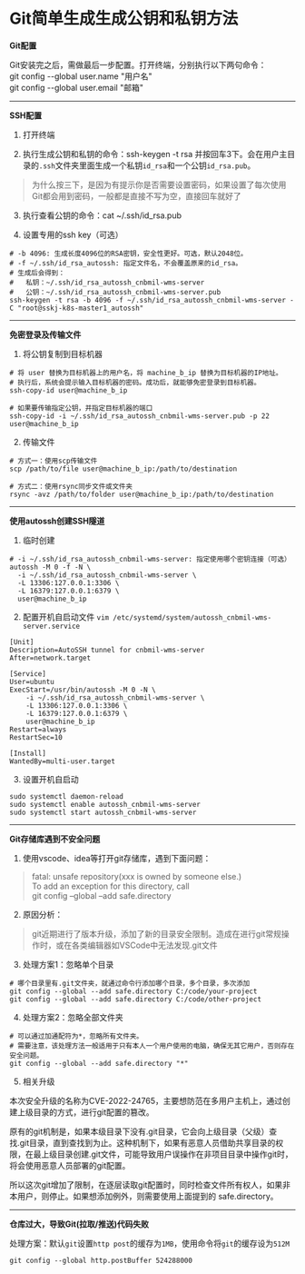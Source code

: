 # Git简单生成生成公钥和私钥方法

**Git配置**

Git安装完之后，需做最后一步配置。打开终端，分别执行以下两句命令：  
git config --global user.name "用户名"  
git config --global user.email "邮箱"

---

**SSH配置**

1. 打开终端

2. 执行生成公钥和私钥的命令：ssh-keygen -t rsa 并按回车3下。会在用户主目录的`.ssh`文件夹里面生成一个私钥`id_rsa`和一个公钥`id_rsa.pub`。
> 为什么按三下，是因为有提示你是否需要设置密码，如果设置了每次使用Git都会用到密码，一般都是直接不写为空，直接回车就好了

3. 执行查看公钥的命令：cat ~/.ssh/id_rsa.pub

4. 设置专用的ssh key（可选）
```shell
# -b 4096: 生成长度4096位的RSA密钥，安全性更好。可选，默认2048位。
# -f ~/.ssh/id_rsa_autossh: 指定文件名，不会覆盖原来的id_rsa。
# 生成后会得到：
#   私钥：~/.ssh/id_rsa_autossh_cnbmil-wms-server
#   公钥：~/.ssh/id_rsa_autossh_cnbmil-wms-server.pub
ssh-keygen -t rsa -b 4096 -f ~/.ssh/id_rsa_autossh_cnbmil-wms-server -C "root@sskj-k8s-master1_autossh"
```

---

**免密登录及传输文件**

1. 将公钥复制到目标机器
```shell
# 将 user 替换为目标机器上的用户名，将 machine_b_ip 替换为目标机器的IP地址。
# 执行后，系统会提示输入目标机器的密码。成功后，就能够免密登录到目标机器。
ssh-copy-id user@machine_b_ip

# 如果要传输指定公钥，并指定目标机器的端口
ssh-copy-id -i ~/.ssh/id_rsa_autossh_cnbmil-wms-server.pub -p 22 user@machine_b_ip
```

2. 传输文件
```shell
# 方式一：使用scp传输文件
scp /path/to/file user@machine_b_ip:/path/to/destination

# 方式二：使用rsync同步文件或文件夹
rsync -avz /path/to/folder user@machine_b_ip:/path/to/destination
```

---

**使用autossh创建SSH隧道**

1. 临时创建
```shell
# -i ~/.ssh/id_rsa_autossh_cnbmil-wms-server: 指定使用哪个密钥连接（可选）
autossh -M 0 -f -N \
  -i ~/.ssh/id_rsa_autossh_cnbmil-wms-server \
  -L 13306:127.0.0.1:3306 \
  -L 16379:127.0.0.1:6379 \
  user@machine_b_ip
```

2. 配置开机自启动文件
`vim /etc/systemd/system/autossh_cnbmil-wms-server.service`
```
[Unit]
Description=AutoSSH tunnel for cnbmil-wms-server
After=network.target

[Service]
User=ubuntu
ExecStart=/usr/bin/autossh -M 0 -N \
    -i ~/.ssh/id_rsa_autossh_cnbmil-wms-server \
    -L 13306:127.0.0.1:3306 \
    -L 16379:127.0.0.1:6379 \
    user@machine_b_ip
Restart=always
RestartSec=10

[Install]
WantedBy=multi-user.target
```

3. 设置开机自启动
```shell
sudo systemctl daemon-reload
sudo systemctl enable autossh_cnbmil-wms-server
sudo systemctl start autossh_cnbmil-wms-server
```

---

**Git存储库遇到不安全问题**

1. 使用vscode、idea等打开git存储库，遇到下面问题：
> fatal: unsafe repository(xxx is owned by someone else.)  
  To add an exception for this directory, call  
  git config –global –add safe.directory

2. 原因分析：
> git近期进行了版本升级，添加了新的目录安全限制。造成在进行git常规操作时，或在各类编辑器如VSCode中无法发现.git文件

3. 处理方案1：忽略单个目录
```shell
# 哪个目录里有.git文件夹，就通过命令行添加哪个目录，多个目录，多次添加
git config --global --add safe.directory C:/code/your-project
git config --global --add safe.directory C:/code/other-project
```

4. 处理方案2：忽略全部文件夹
```shell
# 可以通过加通配符为*，忽略所有文件夹。
# 需要注意，该处理方法一般适用于只有本人一个用户使用的电脑，确保无其它用户，否则存在安全问题。
git config --global --add safe.directory "*"
```

5. 相关升级

本次安全升级的名称为CVE-2022-24765，主要想防范在多用户主机上，通过创建上级目录的方式，进行git配置的篡改。

原有的git机制是，如果本级目录下没有.git目录，它会向上级目录（父级）查找.git目录，直到查找到为止。这种机制下，如果有恶意人员借助共享目录的权限，在最上级目录创建.git文件，可能导致用户误操作在非项目目录中操作git时，将会使用恶意人员部署的git配置。

所以这次git增加了限制，在逐层读取git配置时，同时检查文件所有权人，如果非本用户，则停止。如果想添加例外，则需要使用上面提到的 safe.directory。

---

**仓库过大，导致Git(拉取/推送)代码失败**

处理方案：默认`git`设置`http post`的缓存为`1MB`，使用命令将`git`的缓存设为`512M`
```shell
git config --global http.postBuffer 524288000
```

